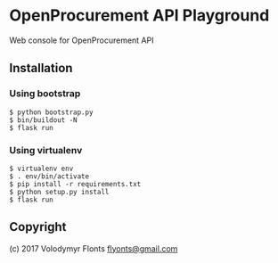 # OpenProcurement API Playground

Web console for OpenProcurement API


## Installation

### Using bootstrap

	$ python bootstrap.py
	$ bin/buildout -N
	$ flask run


### Using virtualenv

	$ virtualenv env
	$ . env/bin/activate
	$ pip install -r requirements.txt
	$ python setup.py install
	$ flask run


## Copyright

(c) 2017 Volodymyr Flonts <flyonts@gmail.com>
